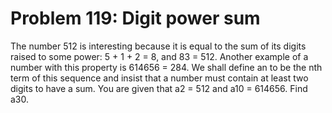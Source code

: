 # Problem 119: Digit power sum
The number 512 is interesting because it is equal to the sum of its
digits raised to some power: 5 + 1 + 2 = 8, and 83 = 512. Another
example of a number with this property is 614656 = 284. We shall define
an to be the nth term of this sequence and insist that a number must
contain at least two digits to have a sum. You are given that a2 = 512
and a10 = 614656. Find a30.
